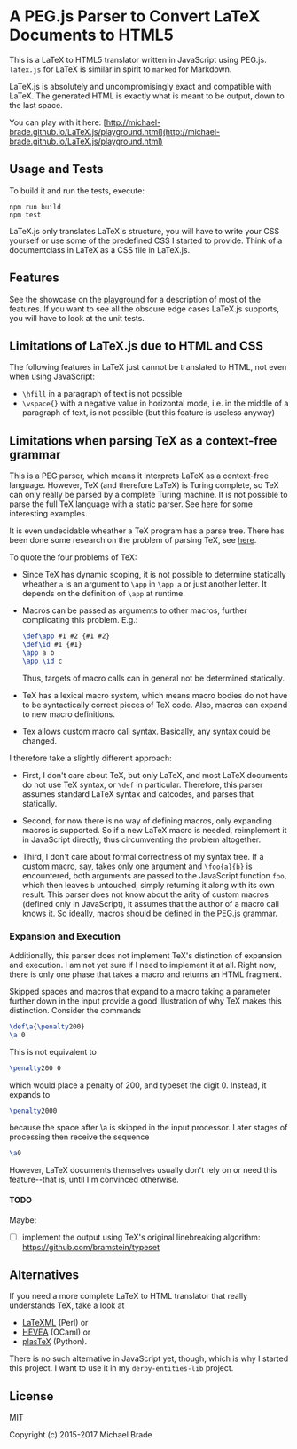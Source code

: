 # A PEG.js Parser to Convert LaTeX Documents to HTML5

This is a LaTeX to HTML5 translator written in JavaScript using PEG.js.
`latex.js` for LaTeX is similar in spirit to `marked` for Markdown.

LaTeX.js is absolutely and uncompromisingly exact and compatible with LaTeX. 
The generated HTML is exactly what is meant to be output, down to the last space.

You can play with it here: 
[http://michael-brade.github.io/LaTeX.js/playground.html](http://michael-brade.github.io/LaTeX.js/playground.html)


## Usage and Tests

To build it and run the tests, execute:
```
npm run build
npm test
```

LaTeX.js only translates LaTeX's structure, you will have to write your CSS yourself or use some of the predefined
CSS I started to provide. Think of a documentclass in LaTeX as a CSS file in LaTeX.js.


## Features

See the showcase on the [playground](http://michael-brade.github.io/LaTeX.js/playground.html) for a description of
most of the features. If you want to see all the obscure edge cases LaTeX.js supports, you will have to look at the 
unit tests. 


## Limitations of LaTeX.js due to HTML and CSS

The following features in LaTeX just cannot be translated to HTML, not even when using JavaScript:

* `\hfill` in a paragraph of text is not possible
* `\vspace{}` with a negative value in horizontal mode, i.e. in the middle of a paragraph of text, is not possible
  (but this feature is useless anyway)


## Limitations when parsing TeX as a context-free grammar

This is a PEG parser, which means it interprets LaTeX as a context-free language. However, TeX (and therefore LaTeX) is
Turing complete, so TeX can only really be parsed by a complete Turing machine. It is not possible to parse the full
TeX language with a static parser. See 
[here](https://tex.stackexchange.com/questions/4201/is-there-a-bnf-grammar-of-the-tex-language) for some interesting 
examples.

It is even undecidable wheather a TeX program has a parse tree. There has been done some research
on the problem of parsing TeX, see [here](http://www.mathematik.uni-marburg.de/~seba/publications/sle10.pdf).

To quote the four problems of TeX:

* Since TeX has dynamic scoping, it is not possible to determine statically
  wheather `a` is an argument to `\app` in `\app a` or just another letter. It depends on the definition of `\app` at
  runtime.

* Macros can be passed as arguments to other macros, further complicating this problem. E.g.:
  ```tex
  \def\app #1 #2 {#1 #2}
  \def\id #1 {#1}
  \app a b
  \app \id c
  ```
  Thus, targets of macro calls can in general not be determined statically.

* TeX has a lexical macro system, which means macro bodies do not have to be syntactically correct pieces
  of TeX code. Also, macros can expand to new macro definitions.

* Tex allows custom macro call syntax. Basically, any syntax could be changed.


I therefore take a slightly different approach:

* First, I don't care about TeX, but only LaTeX, and most LaTeX documents do not use TeX syntax, or `\def` in 
  particular. Therefore, this parser assumes standard LaTeX syntax and catcodes, and parses that statically.

* Second, for now there is no way of defining macros, only expanding macros is supported. So if a new 
  LaTeX macro is needed, reimplement it in JavaScript directly, thus circumventing the problem altogether.

* Third, I don't care about formal correctness of my syntax tree. If a custom macro, say, takes only one argument and
  `\foo{a}{b}` is encountered, both arguments are passed to the JavaScript function `foo`, which then leaves `b`
  untouched, simply returning it along with its own result. This parser does not know about the arity of custom macros
  (defined only in JavaScript), it assumes that the author of a macro call knows it. So ideally, macros should be
  defined in the PEG.js grammar.



### Expansion and Execution

Additionally, this parser does not implement TeX's distinction of expansion and
execution. I am not yet sure if I need to implement it at all. Right now, there is only one phase that takes a macro 
and returns an HTML fragment.

Skipped spaces and macros that expand to a macro taking a parameter further down in the input provide a good
illustration of why TeX makes this distinction. Consider the commands
```tex
\def\a{\penalty200}
\a 0
```
This is not equivalent to
```tex
\penalty200 0
```
which would place a penalty of 200, and typeset the digit 0. Instead, it expands to
```tex
\penalty2000
```
because the space after \a is skipped in the input processor. Later stages of processing then receive the sequence
```tex
\a0
```
However, LaTeX documents themselves usually don't rely on or need this feature--that is, until I'm convinced otherwise.



#### TODO

Maybe:

 * [ ] implement the output using TeX's original linebreaking algorithm: https://github.com/bramstein/typeset




## Alternatives

If you need a more complete LaTeX to HTML translator that really understands TeX, take a look at

* [LaTeXML](https://github.com/brucemiller/LaTeXML) (Perl) or
* [HEVEA](http://hevea.inria.fr/) (OCaml) or
* [plasTeX](https://github.com/tiarno/plastex) (Python).

There is no such alternative in JavaScript yet, though, which is why I started this project. I want to use it in my
`derby-entities-lib` project.


## License

MIT

Copyright (c) 2015-2017 Michael Brade
